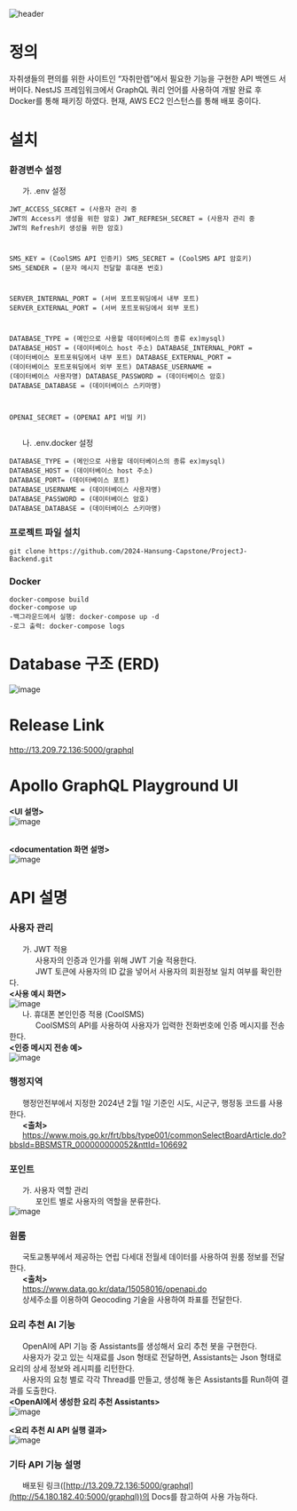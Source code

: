 ![header](https://capsule-render.vercel.app/api?type=waving&color=gradient&customColorList=10&height=200&text=ProjectJ-Backend&fontSize=50&animation=twinkling&fontAlign=68&fontAlignY=36)
# 정의
﻿자취생들의 편의를 위한 사이트인 “자취만렙”에서 필요한 기능을 구현한 API 백엔드 서버이다.
NestJS 프레임워크에서 GraphQL 쿼리 언어를 사용하여 개발 완료 후 Docker를 통해 패키징 하였다.
현재, AWS EC2 인스턴스를 통해 배포 중이다.


# ﻿설치
### 환경변수 설정    
&nbsp;&nbsp;&nbsp;&nbsp;&nbsp;&nbsp;가. .env 설정
                                                        <pre><code>JWT_ACCESS_SECRET = (사용자 관리 중 JWT의 Access키 생성을 위한 암호)
JWT_REFRESH_SECRET = (사용자 관리 중 JWT의 Refresh키 생성을 위한 암호)

SMS_KEY = (CoolSMS API 인증키)
SMS_SECRET = (CoolSMS API 암호키)
SMS_SENDER = (문자 메시지 전달할 휴대폰 번호)

SERVER_INTERNAL_PORT = (서버 포트포워딩에서 내부 포트)
SERVER_EXTERNAL_PORT = (서버 포트포워딩에서 외부 포트)

DATABASE_TYPE = (메인으로 사용할 데이터베이스의 종류 ex)mysql)
DATABASE_HOST = (데이터베이스 host 주소)
DATABASE_INTERNAL_PORT = (데이터베이스 포트포워딩에서 내부 포트)
DATABASE_EXTERNAL_PORT = (데이터베이스 포트포워딩에서 외부 포트)
DATABASE_USERNAME = (데이터베이스 사용자명)
DATABASE_PASSWORD = (데이터베이스 암호)
DATABASE_DATABASE = (데이터베이스 스키마명)

OPENAI_SECRET = (OPENAI API 비밀 키)
</code></pre>

&nbsp;&nbsp;&nbsp;&nbsp;&nbsp;&nbsp;나. .env.docker 설정
<pre><code>DATABASE_TYPE = (메인으로 사용할 데이터베이스의 종류 ex)mysql)
DATABASE_HOST = (데이터베이스 host 주소)
DATABASE_PORT= (데이터베이스 포트)
DATABASE_USERNAME = (데이터베이스 사용자명)
DATABASE_PASSWORD = (데이터베이스 암호)
DATABASE_DATABASE = (데이터베이스 스키마명)</code></pre>
### 프로젝트 파일 설치
<pre><code>git clone https://github.com/2024-Hansung-Capstone/ProjectJ-Backend.git
</code></pre>
### Docker
<pre><code>docker-compose build
docker-compose up
-백그라운드에서 실행: docker-compose up -d
-로그 출력: docker-compose logs 
</code></pre>

# ﻿Database 구조 (ERD)

![image](https://github.com/2024-Hansung-Capstone/ProjectJ-Backend/assets/157611169/60601345-f122-4f14-967e-64a9d3ae6594)


# ﻿Release Link

﻿http://13.209.72.136:5000/graphql

# ﻿Apollo GraphQL Playground UI
__<UI 설명>__    
![image](https://github.com/2024-Hansung-Capstone/ProjectJ-Backend/assets/157611169/4263d561-427e-4869-a452-114762befe22)   
<br>      

__<documentation 화면 설명>__    
![image](https://github.com/2024-Hansung-Capstone/ProjectJ-Backend/assets/157611169/6b6b72fc-7ca8-4ef5-986d-ac5d9b7c49e6)
 






# ﻿API 설명
### 사용자 관리   
&nbsp;&nbsp;&nbsp;&nbsp;&nbsp;&nbsp;가. JWT 적용   
&nbsp;&nbsp;&nbsp;&nbsp;&nbsp;&nbsp;&nbsp;&nbsp;&nbsp;&nbsp;&nbsp;&nbsp;사용자의 인증과 인가를 위해 JWT 기술 적용한다.   
&nbsp;&nbsp;&nbsp;&nbsp;&nbsp;&nbsp;&nbsp;&nbsp;&nbsp;&nbsp;&nbsp;&nbsp;JWT 토큰에 사용자의 ID 값을 넣어서 사용자의 회원정보 일치 여부를 확인한다.   
__<사용 예시 화면>__   
![image](https://github.com/2024-Hansung-Capstone/ProjectJ-Backend/assets/157611169/dd86e155-2bf9-4088-aa17-b4953d26ba38)   
&nbsp;&nbsp;&nbsp;&nbsp;&nbsp;&nbsp;나. ﻿휴대폰 본인인증 적용 (CoolSMS)   
&nbsp;&nbsp;&nbsp;&nbsp;&nbsp;&nbsp;&nbsp;&nbsp;&nbsp;&nbsp;&nbsp;&nbsp;﻿CoolSMS의 API를 사용하여 사용자가 입력한 전화번호에 인증 메시지를 전송한다.   
__<인증 메시지 전송 예>__   
![image](https://github.com/2024-Hansung-Capstone/ProjectJ-Backend/assets/157611169/1e7e21fe-ae00-42d7-893d-24b0a7b6cd81)   

### 행정지역
&nbsp;&nbsp;&nbsp;&nbsp;&nbsp;&nbsp;행정안전부에서 지정한 2024년 2월 1일 기준인 시도, 시군구, 행정동 코드를 사용한다.    
&nbsp;&nbsp;&nbsp;&nbsp;&nbsp;&nbsp;__<출처>__     
&nbsp;&nbsp;&nbsp;&nbsp;&nbsp;&nbsp;﻿https://www.mois.go.kr/frt/bbs/type001/commonSelectBoardArticle.do?bbsId=BBSMSTR_000000000052&nttId=106692

### 포인트
&nbsp;&nbsp;&nbsp;&nbsp;&nbsp;&nbsp;가. 사용자 역할 관리    
&nbsp;&nbsp;&nbsp;&nbsp;&nbsp;&nbsp;&nbsp;&nbsp;&nbsp;&nbsp;&nbsp;&nbsp;포인트 별로 사용자의 역할을 분류한다.   
![image](https://github.com/2024-Hansung-Capstone/ProjectJ-Backend/assets/157611169/7da4224c-f98b-44ee-9ba3-5c9da523ad76)

### 원룸    
&nbsp;&nbsp;&nbsp;&nbsp;&nbsp;&nbsp;국토교통부에서 제공하는 연립 다세대 전월세 데이터를 사용하여 원룸 정보를 전달한다.   
&nbsp;&nbsp;&nbsp;&nbsp;&nbsp;&nbsp;__<출처>__   
&nbsp;&nbsp;&nbsp;&nbsp;&nbsp;&nbsp;﻿https://www.data.go.kr/data/15058016/openapi.do   
&nbsp;&nbsp;&nbsp;&nbsp;&nbsp;&nbsp;상세주소를 이용하여 Geocoding 기술을 사용하여 좌표를 전달한다.

### ﻿요리 추천 AI 기능    
&nbsp;&nbsp;&nbsp;&nbsp;&nbsp;&nbsp;OpenAI에 API 기능 중 Assistants를 생성해서 요리 추천 봇을 구현한다.   
&nbsp;&nbsp;&nbsp;&nbsp;&nbsp;&nbsp;사용자가 갖고 있는 식재료를 Json 형태로 전달하면, Assistants는 Json 형태로 요리의 상세 정보와 레시피를 리턴한다.   
&nbsp;&nbsp;&nbsp;&nbsp;&nbsp;&nbsp;﻿사용자의 요청 별로 각각 Thread를 만들고, 생성해 놓은 Assistants를 Run하여 결과를 도출한다.      
__<OpenAI에서 생성한 요리 추천 Assistants>__   
![image](https://github.com/2024-Hansung-Capstone/ProjectJ-Backend/assets/157611169/cf1bba84-121c-483a-bbf6-41fa152e3bde)   

__<요리 추천 AI API 실행 결과>__     
![image](https://github.com/2024-Hansung-Capstone/ProjectJ-Backend/assets/157611169/6f96c4e1-2880-49b4-9944-9b1a108777ad)    

### 기타 API 기능 설명
&nbsp;&nbsp;&nbsp;&nbsp;&nbsp;&nbsp;배포된 링크([http://13.209.72.136:5000/graphql](http://54.180.182.40:5000/graphql))의 Docs를 참고하여 사용 가능하다.







 

